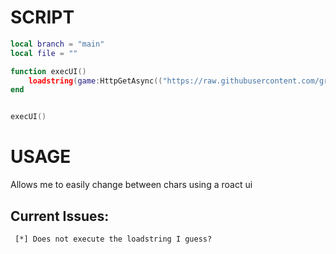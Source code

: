 # SCRIPT

```lua
local branch = "main"
local file = ""

function execUI()
    loadstring(game:HttpGetAsync(("https://raw.githubusercontent.com/grabbingLemons/roactMakeChar/%s/%.lua"):format(branch, choice)), file .. '.lua')()
end


execUI()
```


# USAGE

Allows me to easily change between chars using a roact ui


## Current Issues:

```
 [*] Does not execute the loadstring I guess?
```